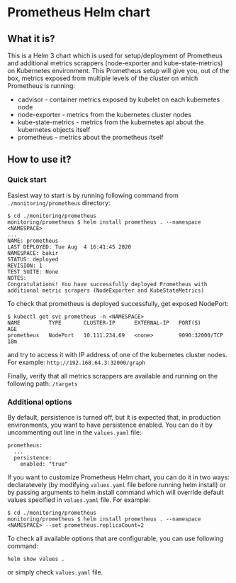 # Prometheus Helm chart

## What it is?

This is a Helm 3 chart which is used for setup/deployment of Prometheus and additional metrics scrappers (node-exporter and kube-state-metrics) on Kubernetes environment. This Prometheus setup will give you, out of the box, metrics exposed from multiple levels of the cluster on which Prometheus is running:
- cadvisor - container metrics exposed by kubelet on each kubernetes node
- node-exporter - metrics from the kubernetes cluster nodes
- kube-state-metrics - metrics from the kubernetes api about the kubernetes objects itself
- prometheus - metrics about the prometheus itself

## How to use it?

### Quick start

Easiest way to start is by running following command from `./monitoring/prometheus` directory:
```
$ cd ./monitoring/prometheus
monitoring/prometheus $ helm install prometheus . --namespace <NAMESPACE> 
...
NAME: prometheus
LAST DEPLOYED: Tue Aug  4 16:41:45 2020
NAMESPACE: bakir
STATUS: deployed
REVISION: 1
TEST SUITE: None
NOTES:
Congratulations! You have successfully deployed Prometheus with additional metric scrapers (NodeExporter and KubeStateMetrics)
```

To check that prometheus is deployed successfully, get exposed NodePort:
```
$ kubectl get svc prometheus -n <NAMESPACE>
NAME         TYPE       CLUSTER-IP      EXTERNAL-IP   PORT(S)          AGE
prometheus   NodePort   10.111.234.69   <none>        9090:32000/TCP   18m
```
and try to access it with IP address of one of the kubernetes cluster nodes. For example: `http://192.168.64.3:32000/graph`

Finally, verify that all metrics scrappers are available and running on the following path: `/targets`

### Additional options

By default, persistence is turned off, but it is expected that, in production environments, you want to have persistence enabled. You can do it by uncommenting out line in the `values.yaml` file:
```
prometheus:
  ...
  persistence:
    enabled: "true"
```

If you want to customize Prometheus Helm chart, you can do it in two ways: declaratevely (by modifying `values.yaml` file before running helm install) or by passing arguments to helm install command which will override default values specified in `values.yaml` file. For example:
```
$ cd ./monitoring/prometheus
monitoring/prometheus $ helm install prometheus . --namespace <NAMESPACE> --set prometheus.replicaCount=2
```

To check all available options that are configurable, you can use following command:
```
helm show values .
```
or simply check `values.yaml` file.